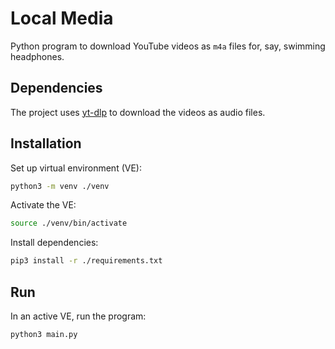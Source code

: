 # Local Media

Python program to download YouTube videos as `m4a` files for, say, swimming headphones.

## Dependencies

The project uses [yt-dlp](https://github.com/yt-dlp/yt-dlp) to download the videos as audio files.

## Installation

Set up virtual environment (VE):

```bash
python3 -m venv ./venv
```

Activate the VE:

```bash
source ./venv/bin/activate
```

Install dependencies:

```bash
pip3 install -r ./requirements.txt
```

## Run

In an active VE, run the program:

```bash
python3 main.py
```
